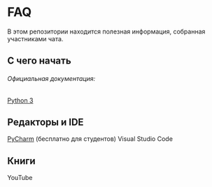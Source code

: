 <h1>FAQ</h1>

В этом репозитории находится полезная информация, собранная участниками чата.

<h2>С чего начать</h2>

<h6>Официальная документация:</h6>

 <h7><a href="https://docs.python.org/3/">Python 3</a></h7>

 <h2>Редакторы и IDE</h2>
  <h7><a href="https://www.jetbrains.com/pycharm/">PyCharm</a></h7>
 (бесплатно для студентов)
<h7>Visual Studio Code</h7>

  <h2>Книги</h2>

  YouTube




